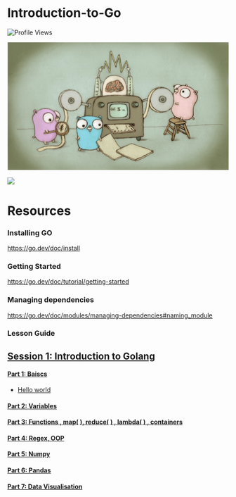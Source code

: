 <!-- #region -->
# <a id='7'>Introduction-to-Go</a>

![Profile Views](https://gpvc.arturio.dev/code-JOA)<a href="https://github.com/code-JOA/Introduction-to-Go/actions"></a>

![Repo List](./images/go.png)

![](https://forthebadge.com/images/badges/made-with-go.svg)



# Resources
### Installing GO
https://go.dev/doc/install
<!-- #endregion -->

### Getting Started
https://go.dev/doc/tutorial/getting-started

### Managing dependencies
https://go.dev/doc/modules/managing-dependencies#naming_module



<!-- #region -->
### Lesson Guide

## [Session 1: Introduction to Golang ](#Intro)


#### [Part 1: Baiscs](#why_go)
- [Hello world](#why_py)
<!-- - [Introduction to Data Types](#intro)
- [Jupyter Notebook](#jupyter_nb)
- [Python Variables](#variables)
- [Operators](#operators)
- [Integers and Floats](#numbers)
- [Strings](#strings)
	-[String Indexing](#slicing)
- [Printing Strings](#print)
- [Lists](#lists)
- [Tuples](#tuples)
- [Dictionaries](#dictionary)
- [Importing Packages and Documentation](#import)
- [Practice With a Partner](#ind-practice) -->

#### [Part 2: Variables](#02.variables)


#### [Part 3: Functions , map( ), reduce( ) , lambda( ) , containers](#functions_et_al)

#### [Part 4: Regex, OOP](#regex)

#### [Part 5: Numpy ](#numpy)

#### [Part 6: Pandas](#Pandas)

#### [Part 7: Data Visualisation ](#data_viz)
<!-- #endregion -->

```python

```
